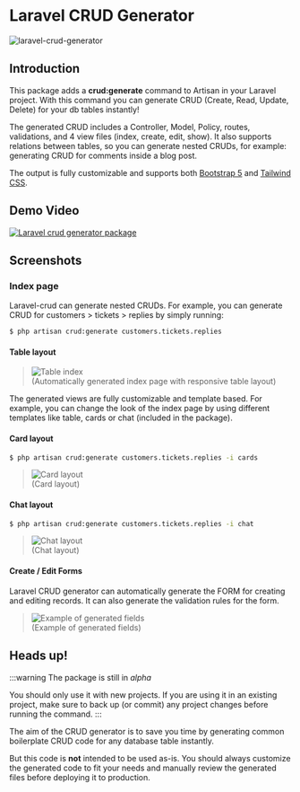 # Laravel CRUD Generator

![laravel-crud-generator](https://cdn.articlevideorobot.com/hosted/16-12-2022/laravel-crud-152f.webp)

## Introduction

This package adds a **crud:generate** command to Artisan in
your Laravel project. With this command you can generate
CRUD (Create, Read, Update, Delete) for your db tables
instantly!

The generated CRUD includes a Controller, Model, Policy,
routes, validations, and 4 view files (index, create, edit,
show). It also supports relations between tables, so you can
generate nested CRUDs, for example: generating CRUD for
comments inside a blog post.

The output is fully customizable and supports
both [Bootstrap 5](https://getbootstrap.com/docs/5.0/getting-started/introduction/)
and [Tailwind CSS](https://tailwindcss.com/).

## Demo Video

[![Laravel crud generator package](https://cdn.articlevideorobot.com/hosted/02-01-2023/laravel-crud-generator-5d81.webp)](https://www.youtube.com/watch?v=N_N2FqPDLvQ)

## Screenshots

### Index page

Laravel-crud can generate nested CRUDs. For example, you can
generate CRUD for customers > tickets > replies by simply
running:

```bash
$ php artisan crud:generate customers.tickets.replies
```

#### Table layout

> ![Table index](https://cdn.articlevideorobot.com/hosted/22-12-2022/image-2-dbed.webp)  
> (Automatically generated index page with responsive table
> layout)

The generated views are fully customizable and template
based. For example, you can change the look of the index
page by using different templates like table, cards or
chat (included in the package).

#### Card layout

```bash
$ php artisan crud:generate customers.tickets.replies -i cards
```

> ![Card layout](https://cdn.articlevideorobot.com/hosted/22-12-2022/selection-303-4a64.webp)  
> (Card layout)

#### Chat layout

```bash
$ php artisan crud:generate customers.tickets.replies -i chat
```

> ![Chat layout](https://cdn.articlevideorobot.com/hosted/22-12-2022/selection-304-c429.webp)  
> (Chat layout)

#### Create / Edit Forms

Laravel CRUD generator can automatically generate the FORM
for creating and editing records. It can also generate the
validation rules for the form.

> ![Example of generated fields](https://cdn.articlevideorobot.com/hosted/22-12-2022/selection-307-f402.webp)  
> (Example of generated fields)

## Heads up!

:::warning The package is still in _alpha_

You should only use it with new projects. If you are using
it in an existing project, make sure to back up (or commit)
any project changes before running the command.
:::

The aim of the CRUD generator is to save you time by
generating common boilerplate CRUD code for any database
table instantly.

But this code is **not** intended to be used as-is. You
should always customize the generated code to fit your needs
and manually review the generated files before deploying it
to production.
